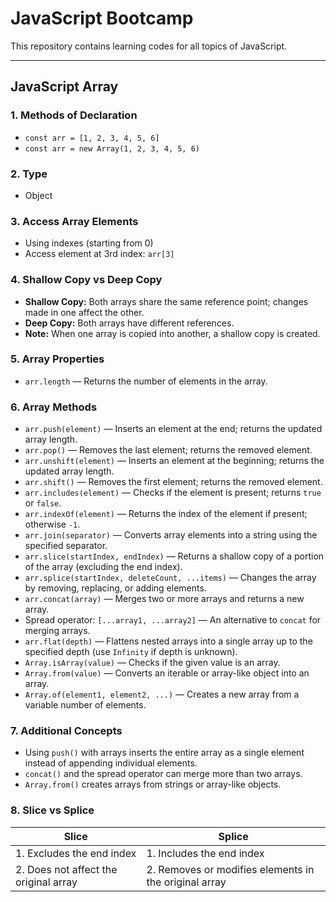# JavaScript Bootcamp

This repository contains learning codes for all topics of JavaScript.

---

## JavaScript Array

### 1. Methods of Declaration
- `const arr = [1, 2, 3, 4, 5, 6]`
- `const arr = new Array(1, 2, 3, 4, 5, 6)`

### 2. Type
- Object

### 3. Access Array Elements
- Using indexes (starting from 0)
- Access element at 3rd index: `arr[3]`

### 4. Shallow Copy vs Deep Copy
- **Shallow Copy:** Both arrays share the same reference point; changes made in one affect the other.
- **Deep Copy:** Both arrays have different references.
- **Note:** When one array is copied into another, a shallow copy is created.

### 5. Array Properties
- `arr.length` — Returns the number of elements in the array.

### 6. Array Methods
- `arr.push(element)` — Inserts an element at the end; returns the updated array length.
- `arr.pop()` — Removes the last element; returns the removed element.
- `arr.unshift(element)` — Inserts an element at the beginning; returns the updated array length.
- `arr.shift()` — Removes the first element; returns the removed element.
- `arr.includes(element)` — Checks if the element is present; returns `true` or `false`.
- `arr.indexOf(element)` — Returns the index of the element if present; otherwise `-1`.
- `arr.join(separator)` — Converts array elements into a string using the specified separator.
- `arr.slice(startIndex, endIndex)` — Returns a shallow copy of a portion of the array (excluding the end index).
- `arr.splice(startIndex, deleteCount, ...items)` — Changes the array by removing, replacing, or adding elements.
- `arr.concat(array)` — Merges two or more arrays and returns a new array.
- Spread operator: `[...array1, ...array2]` — An alternative to `concat` for merging arrays.
- `arr.flat(depth)` — Flattens nested arrays into a single array up to the specified depth (use `Infinity` if depth is unknown).
- `Array.isArray(value)` — Checks if the given value is an array.
- `Array.from(value)` — Converts an iterable or array-like object into an array.
- `Array.of(element1, element2, ...)` — Creates a new array from a variable number of elements.

### 7. Additional Concepts
- Using `push()` with arrays inserts the entire array as a single element instead of appending individual elements.
- `concat()` and the spread operator can merge more than two arrays.
- `Array.from()` creates arrays from strings or array-like objects.

### 8. Slice vs Splice
| **Slice**                                      | **Splice**                                        |
|----------------------------------------------|------------------------------------------------|
| 1. Excludes the end index                    | 1. Includes the end index                       |
| 2. Does not affect the original array        | 2. Removes or modifies elements in the original array |

